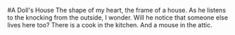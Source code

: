 #A Doll's House
The shape of my heart, the frame of a house. As he listens to the knocking from the outside, I wonder. Will he notice that someone else lives here too? There is a cook in the kitchen. And a mouse in the attic.